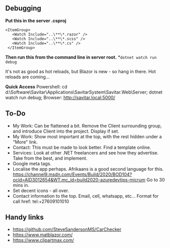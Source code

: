 ## Debugging
**Put this in the server .csproj**
 ```
 <ItemGroup>
    <Watch Include="..\**\*.razor" />
    <Watch Include="..\**\*.scss" />
    <Watch Include="..\**\*.cs" />
  </ItemGroup>
  ```
**Then run this from the command line in server root.**
*`dotnet watch run debug`

It's not as good as hot reloads, but Blazor is new - so hang in there. Hot reloads are coming...

**Quick Access**
Powershell: cd d:\Software\Savitar\Applications\SavitarSystem\Savitar.Web\Server\; dotnet watch run debug;
Browser: http://savitar.local:5000/


## To-Do
* My Work: Can be flattened a bit. Remove the Client surrounding group, and introduce Client into the project. Display if set.
* My Work: Show most important at the top, with the rest hidden under a "More" link.
* Contact: This must be made to look better. Find a template online.
* Services: Look at other .NET freelancers and see how they advertise. Take from the best, and implement.
* Google meta tags.
* Localise the app perhaps. Afrikaans is a good second language for this.
    https://channel9.msdn.com/Events/Build/2020/BOD104?ocid=AID3012654&WT.mc_id=build2020-azuredevtips-micrum
    Go to 30 mins in.
* Set decent icons - all over.
* Contact information to the top. Email, cell, whatsapp, etc... Format for call href: tel:+27609101010


## Handy links
* https://github.com/SteveSandersonMS/CarChecker
* https://www.matblazor.com/
* https://www.clipartmax.com/